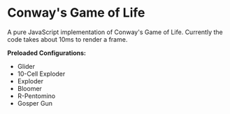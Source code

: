 # Conway's Game of Life
A pure JavaScript implementation of Conway's Game of Life. Currently the code takes about 10ms to render a frame. 

**Preloaded Configurations:**
- Glider
- 10-Cell Exploder
- Exploder
- Bloomer
- R-Pentomino
- Gosper Gun 
